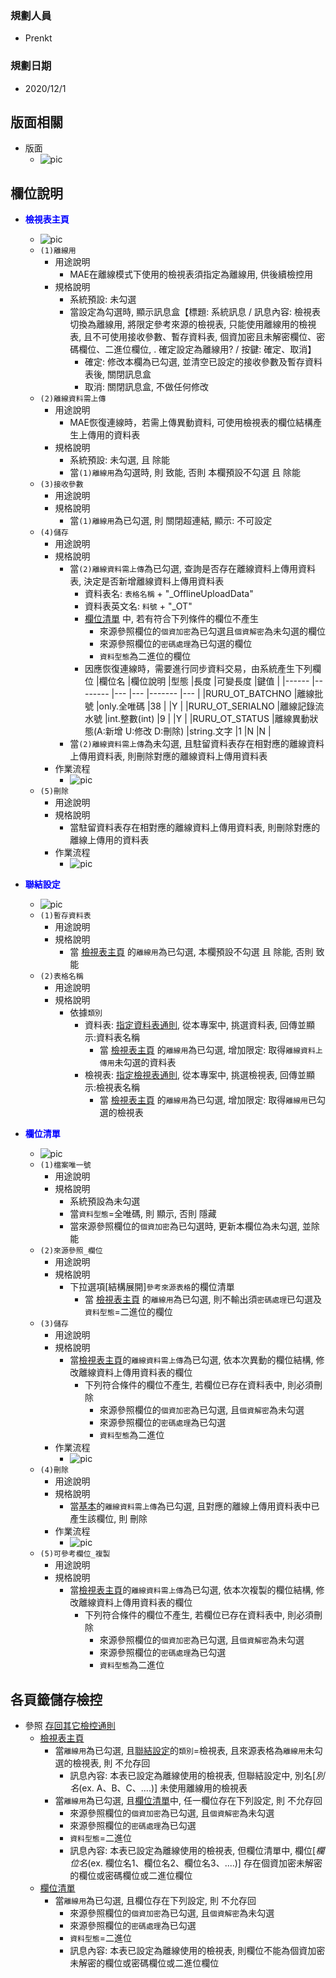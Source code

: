### <div id="user">規劃人員</div>
* Prenkt

### <div id="updatedate">規劃日期</div>
* 2020/12/1

## <div id="layout">版面相關</div>
* 版面
    * ![pic][image_Logical]

## <div id="object-desc">欄位說明</div>
* <p id="fieldbreak1" style="color:blue;font-weight:bold">檢視表主頁</p>

    * ![pic][image_Logical_block1]
    * `(1)離線用`
        * 用途說明
            * MAE在離線模式下使用的檢視表須指定為離線用, 供後續檢控用
        * 規格說明
            * 系統預設: 未勾選
            * 當設定為勾選時, 顯示訊息盒【標題: 系統訊息 / 訊息內容: 檢視表切換為離線用, 將限定參考來源的檢視表, 只能使用離線用的檢視表, 且不可使用接收參數、暫存資料表, 個資加密且未解密欄位、密碼欄位、二進位欄位, . 確定設定為離線用? / 按鍵: 確定、取消】
                * 確定: 修改本欄為已勾選, 並清空已設定的接收參數及暫存資料表後, 關閉訊息盒
                * 取消: 關閉訊息盒, 不做任何修改
    * `(2)離線資料需上傳`
        * 用途說明
            * MAE恢復連線時，若需上傳異動資料, 可使用檢視表的欄位結構產生上傳用的資料表
        * 規格說明
            * 系統預設: 未勾選, 且 除能
            * 當`(1)離線用`為勾選時, 則 致能, 否則 本欄預設不勾選 且 除能
    * `(3)接收參數`
        * 用途說明
        * 規格說明
            * 當`(1)離線用`為已勾選, 則 關閉超連結, 顯示: 不可設定
    * `(4)儲存`
        * 用途說明
        * 規格說明
            * 當`(2)離線資料需上傳`為已勾選, 查詢是否存在離線資料上傳用資料表, 決定是否新增離線資料上傳用資料表
                * 資料表名: `表格名稱` + "_OfflineUploadData"
                * 資料表英文名: `料號` + "_OT"
                * [欄位清單][link_fieldbreak2] 中, 若有符合下列條件的欄位不產生
                    * 來源參照欄位的`個資加密`為已勾選且`個資解密`為未勾選的欄位
                    * 來源參照欄位的`密碼處理`為已勾選的欄位
                    * `資料型態`為二進位的欄位
                * 因應恢復連線時，需要進行同步資料交易，由系統產生下列欄位
                    |欄位名 |欄位說明 |型態 |長度 |可變長度 |鍵值 |
                    |------ |-------- |--- |--- |------- |--- |
                    |RURU_OT_BATCHNO |離線批號 |only.全唯碼 |38 | |Y |
                    |RURU_OT_SERIALNO |離線記錄流水號 |int.整數(int) |9 | |Y |
                    |RURU_OT_STATUS |離線異動狀態(A:新增 U:修改 D:刪除) |string.文字 |1 |N |N |
            * 當`(2)離線資料需上傳`為未勾選, 且駐留資料表存在相對應的離線資料上傳用資料表, 則刪除對應的離線資料上傳用資料表
        * 作業流程
            * ![pic][image_Logical_Save]
    * `(5)刪除`
        * 用途說明
        * 規格說明
            * 當駐留資料表存在相對應的離線資料上傳用資料表, 則刪除對應的離線上傳用的資料表
        * 作業流程
            * ![pic][image_Logical_Delete]

* <p id="fieldbreak3" style="color:blue;font-weight:bold">聯結設定</p>

    * ![pic][image_Logical_block3]
    * `(1)暫存資料表`
        * 用途說明
        * 規格說明
            * 當  [檢視表主頁][link_fieldbreak1] 的`離線用`為已勾選, 本欄預設不勾選 且 除能, 否則 致能
    * `(2)表格名稱`
        * 用途說明
        * 規格說明
            * 依據`類別`
                * 資料表: [指定資料表通則][link_ruledialog3], 從本專案中, 挑選資料表, 回傳並顯示:資料表名稱
                    * 當 [檢視表主頁][link_fieldbreak1] 的`離線用`為已勾選, 增加限定: 取得`離線資料上傳用`未勾選的資料表
                * 檢視表: [指定檢視表通則][link_ruledialog4], 從本專案中, 挑選檢視表, 回傳並顯示:檢視表名稱
                    * 當 [檢視表主頁][link_fieldbreak1] 的`離線用`為已勾選, 增加限定: 取得`離線用`已勾選的檢視表


* <p id="fieldbreak2" style="color:blue;font-weight:bold">欄位清單</p>

    * ![pic][image_Logical_block2]
    * `(1)檔案唯一號`
        * 用途說明
        * 規格說明
            * 系統預設為未勾選
            * 當`資料型態`=全唯碼, 則 顯示, 否則 隱藏
            * 當來源參照欄位的`個資加密`為已勾選時, 更新本欄位為未勾選, 並除能
    * `(2)來源參照_欄位`
        * 用途說明
        * 規格說明
            * 下拉選項[結構展開]`參考來源表格`的欄位清單
                * 當 [檢視表主頁][link_fieldbreak1] 的`離線用`為已勾選, 則不輸出須`密碼處理`已勾選及`資料型態`=二進位的欄位
    * `(3)儲存`
        * 用途說明
        * 規格說明
            * 當[檢視表主頁][link_fieldbreak1]的`離線資料需上傳`為已勾選, 依本次異動的欄位結構, 修改離線資料上傳用資料表的欄位
                * 下列符合條件的欄位不產生, 若欄位已存在資料表中, 則必須刪除
                    * 來源參照欄位的`個資加密`為已勾選, 且`個資解密`為未勾選
                    * 來源參照欄位的`密碼處理`為已勾選
                    * `資料型態`為二進位
        * 作業流程
            * ![pic][image_Logical_FieldSave]
    * `(4)刪除`
        * 用途說明
        * 規格說明
            * 當[基本][link_fieldbreak1]的`離線資料需上傳`為已勾選, 且對應的離線上傳用資料表中已產生該欄位, 則 刪除
        * 作業流程
            * ![pic][image_Logical_FieldDelete]
    * `(5)可參考欄位_複製`
        * 用途說明
        * 規格說明
            * 當[檢視表主頁][link_fieldbreak1]的`離線資料需上傳`為已勾選, 依本次複製的欄位結構, 修改離線資料上傳用資料表的欄位
                * 下列符合條件的欄位不產生, 若欄位已存在資料表中, 則必須刪除
                    * 來源參照欄位的`個資加密`為已勾選, 且`個資解密`為未勾選
                    * 來源參照欄位的`密碼處理`為已勾選
                    * `資料型態`為二進位


## <div id="save-action">各頁籤儲存檢控</div>
* 參照 [存回其它檢控通則][link_ruleother8]
    * [檢視表主頁][link_fieldbreak1]
        * 當`離線用`為已勾選, 且[聯結設定][link_fieldbreak3]的`類別`=檢視表, 且來源表格為`離線用`未勾選的檢視表, 則 不允存回
            * 訊息內容: 本表已設定為離線使用的檢視表, 但聯結設定中, 別名[*別名*(ex. A、B、C、....)] 未使用離線用的檢視表
        * 當`離線用`為已勾選, 且[欄位清單][link_fieldbreak2]中, 任一欄位存在下列設定, 則 不允存回
            * 來源參照欄位的`個資加密`為已勾選, 且`個資解密`為未勾選
            * 來源參照欄位的`密碼處理`為已勾選
            * `資料型態`=二進位
            * 訊息內容: 本表已設定為離線使用的檢視表, 但欄位清單中, 欄位[*欄位名*(ex. 欄位名1、欄位名2、欄位名3、....)] 存在個資加密未解密的欄位或密碼欄位或二進位欄位
    * [欄位清單][link_fieldbreak2]
        * 當`離線用`為已勾選, 且欄位存在下列設定, 則 不允存回
            * 來源參照欄位的`個資加密`為已勾選, 且`個資解密`為未勾選
            * 來源參照欄位的`密碼處理`為已勾選
            * `資料型態`=二進位
            * 訊息內容: 本表已設定為離線使用的檢視表, 則欄位不能為個資加密未解密的欄位或密碼欄位或二進位欄位


<!-- 圖片 -->
[image_Logical]:attachment/Logical.png
[image_Logical_block1]:attachment/Logical-Block1.png
[image_Logical_block2]:attachment/Logical-Block2.png
[image_Logical_block3]:attachment/Logical-Block3.png
[image_Logical_Save]:attachment/Logical-Save.png
[image_Logical_Delete]:attachment/Logical-Delete.png
[image_Logical_FieldSave]:attachment/Logical-FieldSave.png
[image_Logical_FieldDelete]:attachment/Logical-FieldDelete.png

<!-- 超連結 -->
[link_fieldbreak1]:#fieldbreak1 "欄位說明/檢視表主頁"
[link_fieldbreak2]:#fieldbreak2 "欄位說明/欄位清單"
[link_fieldbreak3]:#fieldbreak3 "欄位說明/聯結設定"

[link_ruleother8]:/8.10.0/IDE/Specification/RulesOther/README#ruleother8 "共用通則_其它/存回其它檢控通則"
[link_ruledialog4]:/8.10.0/IDE/Specification/RulesDialog/README#ruledialog4 "共用通知_開啟單據/挑選檢視表通則"
[link_ruledialog3]:/8.10.0/IDE/Specification/RulesDialog/README#ruledialog3 "共用通知_開啟單據/挑選資料表通則"